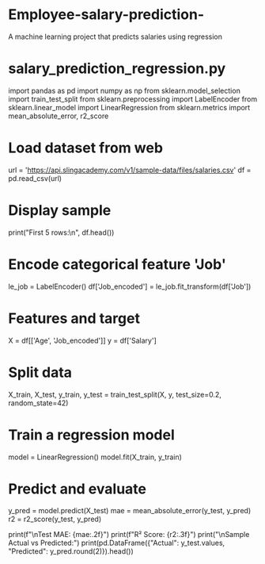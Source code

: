 # Employee-salary-prediction-
A machine learning project that predicts salaries using regression 
# salary_prediction_regression.py

import pandas as pd
import numpy as np
from sklearn.model_selection import train_test_split
from sklearn.preprocessing import LabelEncoder
from sklearn.linear_model import LinearRegression
from sklearn.metrics import mean_absolute_error, r2_score

# Load dataset from web
url = 'https://api.slingacademy.com/v1/sample-data/files/salaries.csv'
df = pd.read_csv(url)

# Display sample
print("First 5 rows:\n", df.head())

# Encode categorical feature 'Job'
le_job = LabelEncoder()
df['Job_encoded'] = le_job.fit_transform(df['Job'])

# Features and target
X = df[['Age', 'Job_encoded']]
y = df['Salary']

# Split data
X_train, X_test, y_train, y_test = train_test_split(X, y,
                                                    test_size=0.2,
                                                    random_state=42)

# Train a regression model
model = LinearRegression()
model.fit(X_train, y_train)

# Predict and evaluate
y_pred = model.predict(X_test)
mae = mean_absolute_error(y_test, y_pred)
r2 = r2_score(y_test, y_pred)

print(f"\nTest MAE: {mae:.2f}")
print(f"R² Score: {r2:.3f}")
print("\nSample Actual vs Predicted:")
print(pd.DataFrame({"Actual": y_test.values, "Predicted": y_pred.round(2)}).head())
